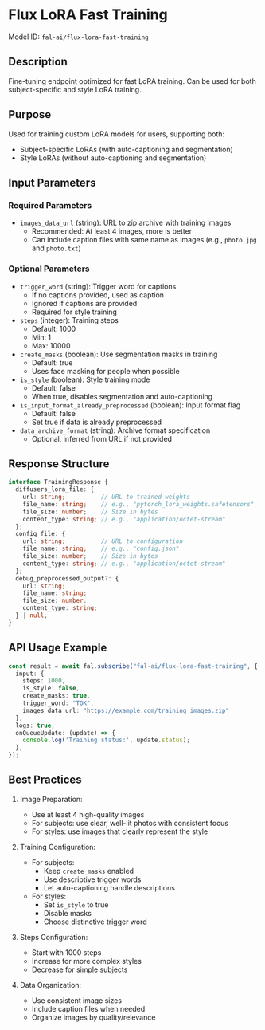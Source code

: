 # Flux LoRA Fast Training

Model ID: `fal-ai/flux-lora-fast-training`

## Description
Fine-tuning endpoint optimized for fast LoRA training. Can be used for both subject-specific and style LoRA training.

## Purpose
Used for training custom LoRA models for users, supporting both:
- Subject-specific LoRAs (with auto-captioning and segmentation)
- Style LoRAs (without auto-captioning and segmentation)

## Input Parameters

### Required Parameters
- `images_data_url` (string): URL to zip archive with training images
  - Recommended: At least 4 images, more is better
  - Can include caption files with same name as images (e.g., `photo.jpg` and `photo.txt`)

### Optional Parameters
- `trigger_word` (string): Trigger word for captions
  - If no captions provided, used as caption
  - Ignored if captions are provided
  - Required for style training
- `steps` (integer): Training steps
  - Default: 1000
  - Min: 1
  - Max: 10000
- `create_masks` (boolean): Use segmentation masks in training
  - Default: true
  - Uses face masking for people when possible
- `is_style` (boolean): Style training mode
  - Default: false
  - When true, disables segmentation and auto-captioning
- `is_input_format_already_preprocessed` (boolean): Input format flag
  - Default: false
  - Set true if data is already preprocessed
- `data_archive_format` (string): Archive format specification
  - Optional, inferred from URL if not provided

## Response Structure

```typescript
interface TrainingResponse {
  diffusers_lora_file: {
    url: string;          // URL to trained weights
    file_name: string;    // e.g., "pytorch_lora_weights.safetensors"
    file_size: number;    // Size in bytes
    content_type: string; // e.g., "application/octet-stream"
  };
  config_file: {
    url: string;          // URL to configuration
    file_name: string;    // e.g., "config.json"
    file_size: number;    // Size in bytes
    content_type: string; // e.g., "application/octet-stream"
  };
  debug_preprocessed_output?: {
    url: string;
    file_name: string;
    file_size: number;
    content_type: string;
  } | null;
}
```

## API Usage Example

```typescript
const result = await fal.subscribe("fal-ai/flux-lora-fast-training", {
  input: {
    steps: 1000,
    is_style: false,
    create_masks: true,
    trigger_word: "TOK",
    images_data_url: "https://example.com/training_images.zip"
  },
  logs: true,
  onQueueUpdate: (update) => {
    console.log('Training status:', update.status);
  },
});
```

## Best Practices

1. Image Preparation:
   - Use at least 4 high-quality images
   - For subjects: use clear, well-lit photos with consistent focus
   - For styles: use images that clearly represent the style

2. Training Configuration:
   - For subjects:
     - Keep `create_masks` enabled
     - Use descriptive trigger words
     - Let auto-captioning handle descriptions
   - For styles:
     - Set `is_style` to true
     - Disable masks
     - Choose distinctive trigger word

3. Steps Configuration:
   - Start with 1000 steps
   - Increase for more complex styles
   - Decrease for simple subjects

4. Data Organization:
   - Use consistent image sizes
   - Include caption files when needed
   - Organize images by quality/relevance